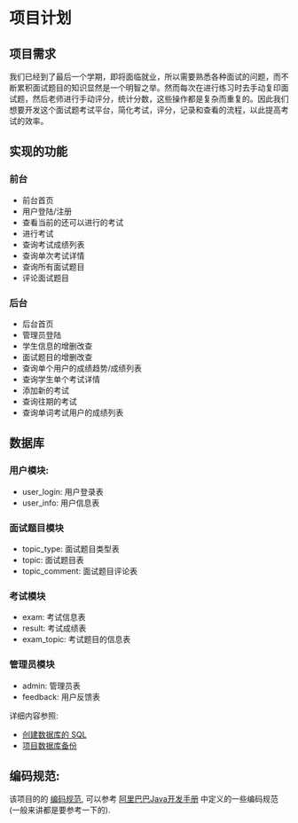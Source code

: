 # 项目计划

## 项目需求
我们已经到了最后一个学期，即将面临就业，所以需要熟悉各种面试的问题，而不断累积面试题目的知识显然是一个明智之举。然而每次在进行练习时去手动复印面试题，然后老师进行手动评分，统计分数，这些操作都是复杂而重复的。因此我们想要开发这个面试题考试平台，简化考试，评分，记录和查看的流程，以此提高考试的效率。

## 实现的功能
### 前台
- 前台首页
- 用户登陆/注册
- 查看当前的还可以进行的考试
- 进行考试
- 查询考试成绩列表
- 查询单次考试详情
- 查询所有面试题目
- 评论面试题目

### 后台
- 后台首页
- 管理员登陆
- 学生信息的增删改查
- 面试题目的增删改查
- 查询单个用户的成绩趋势/成绩列表
- 查询学生单个考试详情
- 添加新的考试
- 查询往期的考试
- 查询单词考试用户的成绩列表

## 数据库
### 用户模块:
- user_login: 用户登录表
- user_info: 用户信息表

### 面试题目模块
- topic_type: 面试题目类型表
- topic: 面试题目表
- topic_comment: 面试题目评论表  

### 考试模块
- exam: 考试信息表
- result: 考试成绩表
- exam_topic: 考试题目的信息表

### 管理员模块
- admin: 管理员表
- feedback: 用户反馈表

详细内容参照:
- [创建数据库的 SQL](projectSQL.sql)
- [项目数据库备份](dataBaseBackupSQL.sql)

## 编码规范:
该项目的的 [编码规范](codeSpecification.md), 可以参考 [阿里巴巴Java开发手册](阿里巴巴Java开发手册.pdf) 中定义的一些编码规范(一般来讲都是要参考一下的).
